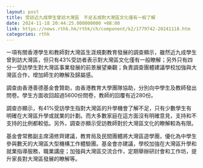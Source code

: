 ```yaml
---
layout: post
title: 受訪近九成學生曾訪大灣區　不足五成對大灣區文化僅有一般了解
date: 2024-11-18 20:44:25.000000000 +08:00
link: https://news.rthk.hk/rthk/ch/component/k2/1779742-20241118.htm
categories: rthk
---
```


一項有關香港學生和教師對大灣區生涯規劃教育發展的調查顯示，雖然近九成學生曾到訪大灣區，但只有43%受訪者表示對大灣區文化僅有一般瞭解；另外只有四分一受訪學生對大灣區事業發展的前景展望樂觀；負責調查團體建議學校加強與大灣區合作，增加師生的瞭解及歸屬感。

調查由香港善德基金會贊助，由香港教育大學團隊協助，分別向中學生及教師發出問卷。學生方面收回超過5600份問卷，教師的回覆有近280份。

調查亦顯示，有41%受訪學生指對大灣區的升學機會了解不足，只有少數學生有明確在大灣區升學或就業的計劃。而大多數家庭在這方面沒有明確意見，支持和不支持的比例都較低。另外，調查亦顯示受訪教師對於大灣區文化的瞭解較為有限。

基金會常務副主席湯修齊建議，教育局及民間團體將大灣區遊學團，優化為中學生參與數天的大灣區大型機構工作體驗團。基金會亦建議，學校加強在大灣區升學和就業指導服務，職業講座；加強與大灣區交流合作，定期舉辦研討會和工作坊，提升家長對大灣區發展的瞭解等。
